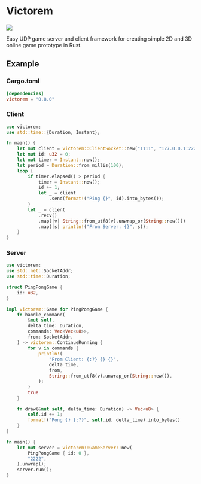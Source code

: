 # Victorem
[<img src="https://api.travis-ci.org/VictoremWinbringer/Victorem.svg?branch=master">](https://travis-ci.org/VictoremWinbringer/Victorem)

Easy UDP game server and client framework for creating simple 2D and 3D online game prototype in Rust.
## Example 
### Cargo.toml
```toml
[dependencies]
victorem = "0.8.0"
```
### Client 
```rust
use victorem;
use std::time::{Duration, Instant};

fn main() {
    let mut client = victorem::ClientSocket::new("1111", "127.0.0.1:2222").unwrap();
    let mut id: u32 = 0;
    let mut timer = Instant::now();
    let period = Duration::from_millis(100);
    loop {
        if timer.elapsed() > period {
            timer = Instant::now();
            id += 1;
            let _ = client
                .send(format!("Ping {}", id).into_bytes());
        }
        let _ = client
            .recv()
            .map(|v| String::from_utf8(v).unwrap_or(String::new()))
            .map(|s| println!("From Server: {}", s));
    }
}
```
### Server
```rust
use victorem;
use std::net::SocketAddr;
use std::time::Duration;

struct PingPongGame {
    id: u32,
}

impl victorem::Game for PingPongGame {
    fn handle_command(
        &mut self,
        delta_time: Duration,
        commands: Vec<Vec<u8>>,
        from: SocketAddr,
    ) -> victorem::ContinueRunning {
        for v in commands {
            println!(
                "From Client: {:?} {} {}",
                delta_time,
                from,
                String::from_utf8(v).unwrap_or(String::new()),
            );
        }
        true
    }

    fn draw(&mut self, delta_time: Duration) -> Vec<u8> {
        self.id += 1;
        format!("Pong {} {:?}", self.id, delta_time).into_bytes()
    }
}

fn main() {
    let mut server = victorem::GameServer::new(
        PingPongGame { id: 0 },
        "2222",
    ).unwrap();
    server.run();
}
```

